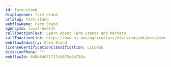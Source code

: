```yaml
---
id: farm-stand
displayname: farm-stand
urlSlug: farm-stand
webflowName: Farm Stand
agencyId: local-health
callToActionText: Learn About Farm Stands and Markets
callToActionLink: https://www.nj.gov/agriculture/divisions/md/prog/communityfarmers.shtml
webflowIndustry: Farm Stand
licenseCertificationClassification: LICENSE
divisionPhone: ""
webflowId: 640b84675717cb075a0a738a
---
```

